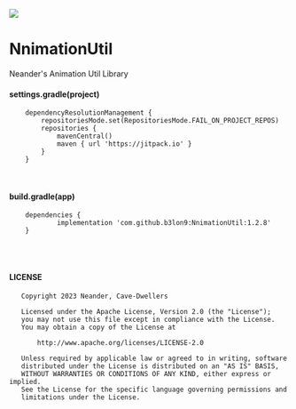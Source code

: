 [![](https://jitpack.io/v/b3lon9/NnimationUtil.svg)](https://jitpack.io/#b3lon9/NnimationUtil)

# NnimationUtil
Neander's Animation Util Library


#### settings.gradle(project)
```Gradle
	dependencyResolutionManagement {
		repositoriesMode.set(RepositoriesMode.FAIL_ON_PROJECT_REPOS)
		repositories {
			mavenCentral()
			maven { url 'https://jitpack.io' }
		}
	}
```

<br />

#### build.gradle(app)
```Gradle
	dependencies {
	        implementation 'com.github.b3lon9:NnimationUtil:1.2.8'
	}
```

<br/>
<br/>

#### LICENSE

```text
   Copyright 2023 Neander, Cave-Dwellers

   Licensed under the Apache License, Version 2.0 (the "License");
   you may not use this file except in compliance with the License.
   You may obtain a copy of the License at

       http://www.apache.org/licenses/LICENSE-2.0

   Unless required by applicable law or agreed to in writing, software
   distributed under the License is distributed on an "AS IS" BASIS,
   WITHOUT WARRANTIES OR CONDITIONS OF ANY KIND, either express or implied.
   See the License for the specific language governing permissions and
   limitations under the License.
```

